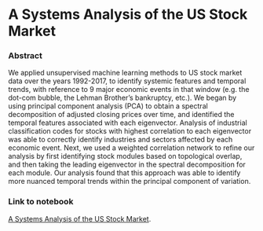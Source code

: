 
# A Systems Analysis of the US Stock Market

### Abstract
We applied unsupervised machine learning methods to US stock market data over the years 1992-2017, to identify systemic features and temporal trends, with reference to 9 major economic events in that window (e.g. the dot-com bubble, the Lehman Brother’s bankruptcy, etc.). We began by using principal component analysis (PCA) to obtain a spectral decomposition of adjusted closing prices over time, and identified the temporal features associated with each eigenvector. Analysis of industrial classification codes for stocks with highest correlation to each eigenvector was able to correctly identify industries and sectors affected by each economic event. Next, we used a weighted correlation network to refine our analysis by first identifying stock modules based on topological overlap, and then taking the leading eigenvector in the spectral decomposition for each module. Our analysis found that this approach was able to identify more nuanced temporal trends within the principal component of variation.

### Link to notebook
[A Systems Analysis of the US Stock Market](https://nwisn.github.io/StockNet/notebook.html).
